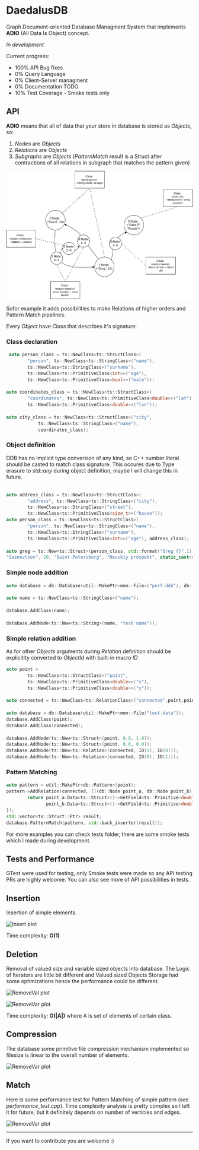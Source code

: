 # DaedalusDB

Graph Document-oriented Database Managment System that implements **ADIO** (All Data Is Object) concept.

*In development*

Current progress:
- 100% API Bug fixes
- 0% Query Language
- 0% Client-Server managment
- 0% Documentation TODO
- 10% Test Coverage - Smoke tests only


## API

**ADIO** means that all of data that your store in database is stored as *Objects*, so:

1. *Nodes* are *Objects* 
2. *Relations* are *Objects*
3. *Subgraphs* are *Objects* (*PatternMatch* result is a Struct after contractions of all relations in subgraph that matches the pattern given)

![adio](./tests/test_results/adio.png) 

Sofor example it adds possibilities to make Relations of higher orders and Pattern Match pipelines.

Every *Object* have *Class* that describes it's signature:

### Class declaration
```cpp
 auto person_class = ts::NewClass<ts::StructClass>(
        "person", ts::NewClass<ts::StringClass>("name"), 
        ts::NewClass<ts::StringClass>("surname"),
        ts::NewClass<ts::PrimitiveClass<int>>("age"),
        ts::NewClass<ts::PrimitiveClass<bool>>("male"));

auto coordinates_class = ts::NewClass<ts::StructClass>(
        "coordinates", ts::NewClass<ts::PrimitiveClass<double>>("lat"),
        ts::NewClass<ts::PrimitiveClass<double>>("lon"));

auto city_class = ts::NewClass<ts::StructClass>("city", 
            ts::NewClass<ts::StringClass>("name"), 
            coordinates_class);

```

### Object definition

DDB has no implicit type conversion of any kind, so C++ number literal should be casted to match class signature.
This occures due to Type erasure to *std::any* during object definition, maybe I will change this in future.

```cpp

auto address_class = ts::NewClass<ts::StructClass>(
        "address", ts::NewClass<ts::StringClass>("city"),
        ts::NewClass<ts::StringClass>("street"),
        ts::NewClass<ts::PrimitiveClass<size_t>>("house"));
auto person_class = ts::NewClass<ts::StructClass>(
        "person", ts::NewClass<ts::StringClass>("name"),  
        ts::NewClass<ts::StringClass>("surname"),
        ts::NewClass<ts::PrimitiveClass<int>>("age"), address_class);

auto greg = ts::New<ts::Struct>(person_class, std::format("Greg {}",1),
"Sosnovtsev", 20, "Saint-Petersburg", "Nevskiy prospekt", static_cast<size_t>(28));
```



### Simple node addition 

```cpp
auto database = db::Database(util::MakePtr<mem::File>("perf.ddb"), db::OpenMode::kWrite);

auto name = ts::NewClass<ts::StringClass>("name");

database.AddClass(name);

database.AddNode(ts::New<ts::String>(name, "test name"));
```


### Simple relation addition

As for other *Objects* arguments during *Relation* definition should be explicitlty converted to *ObjectId* with built-in macro *ID*

```cpp
auto point =
        ts::NewClass<ts::StructClass>("point",
        ts::NewClass<ts::PrimitiveClass<double>>("x"),
        ts::NewClass<ts::PrimitiveClass<double>>("y"));

auto connected = ts::NewClass<ts::RelationClass>("connected",point,point);

auto database = db::Database(util::MakePtr<mem::File("test.data"));
database.AddClass(point);
database.AddClass(connected);

database.AddNode(ts::New<ts::Struct>(point, 0.0, 1.0));
database.AddNode(ts::New<ts::Struct>(point, 0.0, 0.0));
database.AddNode(ts::New<ts::Relation>(connected, ID(1), ID(0)));
database.AddNode(ts::New<ts::Relation>(connected, ID(0), ID(1)));
```

### Pattern Matching

```cpp
auto pattern = util::MakePtr<db::Pattern>(point);
pattern->AddRelation(connected, [](db::Node point_a, db::Node point_b) {
        return point_a.Data<ts::Struct>()->GetField<ts::Primitive<double>>("y")->Value() >
               point_b.Data<ts::Struct>()->GetField<ts::Primitive<double>>("y")->Value();
});
std::vector<ts::Struct::Ptr> result;
database.PatternMatch(pattern, std::back_inserter(result));
```

For more examples you can check tests folder, there are some smoke tests which I made during development.


## Tests and Performance

GTest were used for testing, only Smoke tests were made so any API testing PRs are highly welcome. You can also see more of API possibilities in tests. 

## Insertion

Insertion of simple elements.

![Insert plot](./tests/test_results/Insert.png) 

Time complexity: **O(1)**

## Deletion

Removal of valued size and variable sized objects into database. The Logic of Iterators are little bit different and Valued sized Objects Storage had some optimizations hence the performance could be different.

![RemoveVal plot](./tests/test_results/RemoveVal.png) 

![RemoveVar plot](./tests/test_results/RemoveVar.png) 

Time complexity: **O(|A|)** where A is set of elements of certain class.


## Compression

The database some primitive file compression mechanism implemented so filesize is linear to the overall number of elements.

![RemoveVar plot](./tests/test_results/Compression.png) 

## Match

Here is some performance test for Pattern Matching of simple pattern (see *performance_test.cpp*). Time complexity analysis is pretty complex so I left it for future, but it definitely depends on number of verticies and edges. 

![RemoveVar plot](./tests/test_results/Match.png) 

___


If you want to contribute you are welcome :)
